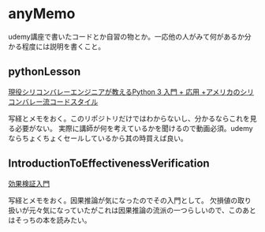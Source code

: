 # anyMemo 

udemy講座で書いたコードとか自習の物とか。一応他の人がみて何があるか分かる程度には説明を書くこと。

## pythonLesson
[現役シリコンバレーエンジニアが教えるPython 3 入門 + 応用 +アメリカのシリコンバレー流コードスタイル](https://www.udemy.com/course/python-beginner/)

写経とメモをおく。このリポジトリだけではわからないし、分かるならこれを見る必要がない。
実際に講師が何を考えているかを聞けるので動画必須。udemyならちょくちょくセールしているから其の時買えば良い。


## IntroductionToEffectivenessVerification
[効果検証入門](https://www.amazon.co.jp/%E5%8A%B9%E6%9E%9C%E6%A4%9C%E8%A8%BC%E5%85%A5%E9%96%80%E3%80%9C%E6%AD%A3%E3%81%97%E3%81%84%E6%AF%94%E8%BC%83%E3%81%AE%E3%81%9F%E3%82%81%E3%81%AE%E5%9B%A0%E6%9E%9C%E6%8E%A8%E8%AB%96-%E8%A8%88%E9%87%8F%E7%B5%8C%E6%B8%88%E5%AD%A6%E3%81%AE%E5%9F%BA%E7%A4%8E-%E5%AE%89%E4%BA%95-%E7%BF%94%E5%A4%AA/dp/4297111179)

写経とメモをおく。因果推論が気になったのでその入門として。
欠損値の取り扱いが元々気になっていたがこれは因果推論の流派の一つらしいので、このあとはそっちの本を読みたい。

